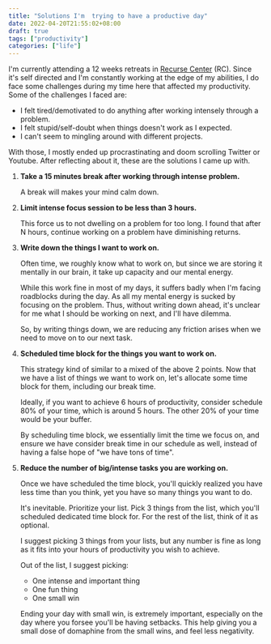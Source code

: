 ```yaml
---
title: "Solutions I'm  trying to have a productive day"
date: 2022-04-20T21:55:02+08:00
draft: true
tags: ["productivity"]
categories: ["life"]
---
```


I'm currently attending a 12 weeks retreats in [Recurse
Center](https://www.recurse.com/) (RC). Since it's self directed and I'm
constantly working at the edge of my abilities, I do face some challenges
during my time here that affected my productivity. Some of the challenges I
faced are:

- I felt tired/demotivated to do anything after working intensely through a problem.
- I felt stupid/self-doubt when things doesn't work as I expected.
- I can't seem to mingling around with different projects.

With those, I mostly ended up procrastinating and doom scrolling Twitter
or Youtube. After reflecting about it, these are the solutions I came up with.

1. **Take a 15 minutes break after working through intense problem.**

    A break will makes your mind calm down.

2. **Limit intense focus session to be less than 3 hours.**

    This force us to not dwelling on a problem for too long.  I found that after N hours,
    continue working on a problem have diminishing returns.

3. **Write down the things I want to work on.**

    Often time, we roughly know what to work on, but since we are storing it
    mentally in our brain, it take up capacity and our mental energy.

    While this work fine in most of my days, it suffers badly when I'm facing
    roadblocks during the day. As all my mental energy is sucked by focusing on
    the problem. Thus, without writing down ahead, it's unclear for
    me what I should be working on next, and I'll have dilemma.

    So, by writing things down, we are reducing any friction arises when we
    need to move on to our next task.

4. **Scheduled time block for the things you want to work on.**

    This strategy kind of similar to a mixed of the above 2 points. Now that we
    have a list of things  we want to work on, let's allocate some time block for
    them, including our break time.

    Ideally, if you want to achieve 6 hours of productivity, consider schedule 80%
    of your time, which is around 5 hours. The other 20% of your time would be
    your buffer.

    By scheduling time block, we essentially limit the time we focus on, and ensure
    we have consider break time in our schedule as well, instead of having a false
    hope of "we have tons of time".

5. **Reduce the number of big/intense tasks you are working on.**

    Once we have scheduled the time block, you'll quickly realized you have less
    time than you think, yet you have so many things you want to do.

    It's inevitable. Prioritize your list. Pick 3 things from the list, which
    you'll scheduled dedicated time block for. For the rest of the list, think
    of it as optional.

    I suggest picking 3 things from your lists, but any number is fine as long as
    it fits into your hours of productivity you wish to achieve.

    Out of the list, I suggest picking:

    - One intense and important thing
    - One fun thing
    - One small win

    Ending your day with small win, is extremely important, especially on the
    day where you forsee you'll be having setbacks. This help giving you a
    small dose of domaphine from the small wins, and feel less negativity.
